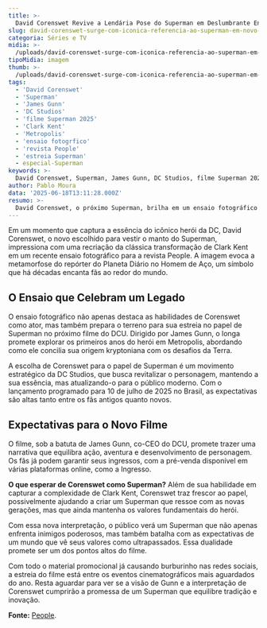 ```yaml
---
title: >-
  David Corenswet Revive a Lendária Pose do Superman em Deslumbrante Ensaio Fotográfico
slug: david-corenswet-surge-com-iconica-referencia-ao-superman-em-novo-ensaio-fotografico
categoria: Séries e TV
midia: >-
  /uploads/david-corenswet-surge-com-iconica-referencia-ao-superman-em-novo-ensaio-fotografico-thumb.webp
tipoMidia: imagem
thumb: >-
  /uploads/david-corenswet-surge-com-iconica-referencia-ao-superman-em-novo-ensaio-fotografico-thumb.webp
tags:
  - 'David Corenswet'
  - 'Superman'
  - 'James Gunn'
  - 'DC Studios'
  - 'filme Superman 2025'
  - 'Clark Kent'
  - 'Metropolis'
  - 'ensaio fotogrfico'
  - 'revista People'
  - 'estreia Superman'
  - especial-Superman
keywords: >-
  David Corenswet, Superman, James Gunn, DC Studios, filme Superman 2025, Clark Kent, Metropolis, ensaio fotográfico, revista People, estreia Superman
author: Pablo Moura
data: '2025-06-18T13:11:28.000Z'
resumo: >-
  David Corenswet, o próximo Superman, brilha em um ensaio fotográfico que homenageia a clássica transformação de Clark Kent. O ator se prepara para sua estreia no aguardado filme da DC Studios, trazendo o icônico herói para uma nova era.
---
```


Em um momento que captura a essência do icônico herói da DC, David Corenswet, o novo escolhido para vestir o manto do Superman, impressiona com uma recriação da clássica transformação de Clark Kent em um recente ensaio fotográfico para a revista People. A imagem evoca a metamorfose do repórter do Planeta Diário no Homem de Aço, um símbolo que há décadas encanta fãs ao redor do mundo.

## O Ensaio que Celebram um Legado

O ensaio fotográfico não apenas destaca as habilidades de Corenswet como ator, mas também prepara o terreno para sua estreia no papel de Superman no próximo filme do DCU. Dirigido por James Gunn, o longa promete explorar os primeiros anos do herói em Metropolis, abordando como ele concilia sua origem kryptoniana com os desafios da Terra.

A escolha de Corenswet para o papel de Superman é um movimento estratégico da DC Studios, que busca revitalizar o personagem, mantendo a sua essência, mas atualizando-o para o público moderno. Com o lançamento programado para 10 de julho de 2025 no Brasil, as expectativas são altas tanto entre os fãs antigos quanto novos.

## Expectativas para o Novo Filme

O filme, sob a batuta de James Gunn, co-CEO do DCU, promete trazer uma narrativa que equilibra ação, aventura e desenvolvimento de personagem. Os fãs já podem garantir seus ingressos, com a pré-venda disponível em várias plataformas online, como a Ingresso.

**O que esperar de Corenswet como Superman?** Além de sua habilidade em capturar a complexidade de Clark Kent, Corenswet traz frescor ao papel, possivelmente ajudando a criar um Superman que ressoe com as novas gerações, mas que ainda mantenha os valores fundamentais do herói.

Com essa nova interpretação, o público verá um Superman que não apenas enfrenta inimigos poderosos, mas também batalha com as expectativas de um mundo que vê seus valores como ultrapassados. Essa dualidade promete ser um dos pontos altos do filme.

Com todo o material promocional já causando burburinho nas redes sociais, a estreia do filme está entre os eventos cinematográficos mais aguardados do ano. Resta aguardar para ver se a visão de Gunn e a interpretação de Corenswet cumprirão a promessa de um Superman que equilibre tradição e inovação.

**Fonte:** [People](https://www.instagram.com/p/DLCqwJls3aW/).